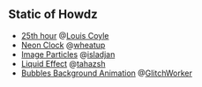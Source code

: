 ## Static of Howdz

+ [25th hour](./25th_hour/) @[Louis Coyle](https://dribbble.com/louiscoyle)
+ [Neon Clock](./neon_clock/) @[wheatup](https://codepen.io/wheatup/pen/JjzdMbK)
+ [Image Particles](./image_particles/) @[isladjan](https://codepen.io/isladjan/pen/qBqPzEX)
+ [Liquid Effect](./liquid_effect/) @[tahazsh](https://codepen.io/tahazsh/pen/gOqNZyw)
+ [Bubbles Background Animation](./bubbles_background_animation/) @[GlitchWorker](https://codepen.io/glitchworker/pen/jENZGOV)